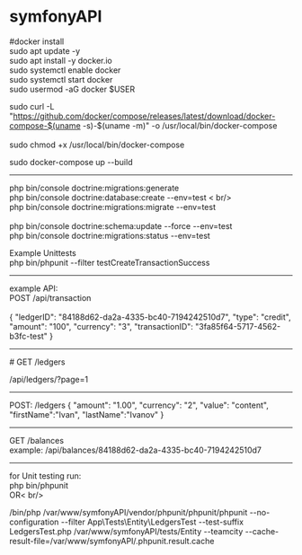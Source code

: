 # symfonyAPI

#docker install <br/>
sudo apt update -y<br/>
sudo apt install -y docker.io<br/>
sudo systemctl enable docker <br/>
sudo systemctl start docker <br/>
sudo usermod -aG docker $USER <br/>

sudo curl -L "https://github.com/docker/compose/releases/latest/download/docker-compose-$(uname -s)-$(uname -m)" -o /usr/local/bin/docker-compose <br/>
<br/>sudo chmod +x /usr/local/bin/docker-compose <br/>

sudo docker-compose up --build

<hr>

php bin/console doctrine:migrations:generate <br/>
php bin/console doctrine:database:create --env=test < br/>
<br/>
php bin/console doctrine:migrations:migrate --env=test <br/>
<br/>
php bin/console doctrine:schema:update --force --env=test <br/>
php bin/console doctrine:migrations:status --env=test <br/>

Example Unittests <br/>
php bin/phpunit --filter testCreateTransactionSuccess

<hr>
example API:<br>
POST /api/transaction<br/> 

<br/>
{
  "ledgerID": "84188d62-da2a-4335-bc40-7194242510d7",
  "type": "credit",
  "amount": "100",
  "currency": "3",
  "transactionID": "3fa85f64-5717-4562-b3fc-test"
}
<hr>
# GET /ledgers

/api/ledgers/?page=1
<hr>
POST:
/ledgers
{
"amount": "1.00",
"currency": "2",
"value": "content",
"firstName":"Ivan",
"lastName":"Ivanov"
}
<hr>
GET
/balances <br>
example:
/api/balances/84188d62-da2a-4335-bc40-7194242510d7

<hr>
for Unit testing run: <br>
php bin/phpunit <br>
OR< br/>

/bin/php /var/www/symfonyAPI/vendor/phpunit/phpunit/phpunit --no-configuration --filter App\\Tests\\Entity\\LedgersTest --test-suffix LedgersTest.php /var/www/symfonyAPI/tests/Entity --teamcity --cache-result-file=/var/www/symfonyAPI/.phpunit.result.cache
